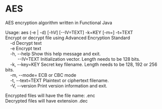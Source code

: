 # AES
AES encryption algorithm written in Functional Java


Usage: aes (-e | -d) [-hV] [--IV=TEXT] -k=KEY [-m=<mode>] -t=TEXT <br/>
Encrypt or decrypt file using Advanced Encryption Standard <br/>
&nbsp;&nbsp;&nbsp;&nbsp;-d                  Decrypt text <br/>
&nbsp;&nbsp;&nbsp;&nbsp;-e                  Encrypt text <br/>
&nbsp;&nbsp;&nbsp;&nbsp;-h, --help          Show this help message and exit. <br/>
&nbsp;&nbsp;&nbsp;&nbsp;  &nbsp;&nbsp;&nbsp;&nbsp;&nbsp;--IV=TEXT       Initialization vector. Length needs to be 128 bits. <br/>
&nbsp;&nbsp;&nbsp;&nbsp;-k, --key=KEY       Secret key filename. Length needs to be 128, 192 or 256 bits.<br/>
&nbsp;&nbsp;&nbsp;&nbsp;-m, --mode=<mode>   ECB or CBC mode <br/>
&nbsp;&nbsp;&nbsp;&nbsp;-t, --text=TEXT     Plaintext or ciphertext filename.<br/>
&nbsp;&nbsp;&nbsp;&nbsp;-V, --version       Print version information and exit. <br/>

Encrypted files will have the file name: <inputfilename>.enc <br/>
Decrypted files will have extension .dec
